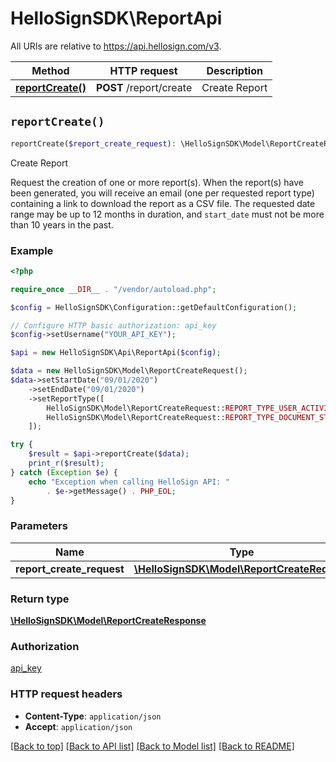 # HelloSignSDK\ReportApi

All URIs are relative to https://api.hellosign.com/v3.

| Method | HTTP request | Description |
| ------------- | ------------- | ------------- |
| [**reportCreate()**](ReportApi.md#reportCreate) | **POST** /report/create | Create Report |


## `reportCreate()`

```php
reportCreate($report_create_request): \HelloSignSDK\Model\ReportCreateResponse
```

Create Report

Request the creation of one or more report(s).  When the report(s) have been generated, you will receive an email (one per requested report type) containing a link to download the report as a CSV file. The requested date range may be up to 12 months in duration, and `start_date` must not be more than 10 years in the past.

### Example

```php
<?php

require_once __DIR__ . "/vendor/autoload.php";

$config = HelloSignSDK\Configuration::getDefaultConfiguration();

// Configure HTTP basic authorization: api_key
$config->setUsername("YOUR_API_KEY");

$api = new HelloSignSDK\Api\ReportApi($config);

$data = new HelloSignSDK\Model\ReportCreateRequest();
$data->setStartDate("09/01/2020")
    ->setEndDate("09/01/2020")
    ->setReportType([
        HelloSignSDK\Model\ReportCreateRequest::REPORT_TYPE_USER_ACTIVITY,
        HelloSignSDK\Model\ReportCreateRequest::REPORT_TYPE_DOCUMENT_STATUS,
    ]);

try {
    $result = $api->reportCreate($data);
    print_r($result);
} catch (Exception $e) {
    echo "Exception when calling HelloSign API: "
        . $e->getMessage() . PHP_EOL;
}

```

### Parameters

|Name | Type | Description  | Notes |
| ------------- | ------------- | ------------- | ------------- |
| **report_create_request** | [**\HelloSignSDK\Model\ReportCreateRequest**](../Model/ReportCreateRequest.md)|  | |

### Return type

[**\HelloSignSDK\Model\ReportCreateResponse**](../Model/ReportCreateResponse.md)

### Authorization

[api_key](../../README.md#api_key)

### HTTP request headers

- **Content-Type**: `application/json`
- **Accept**: `application/json`

[[Back to top]](#) [[Back to API list]](../../README.md#endpoints)
[[Back to Model list]](../../README.md#models)
[[Back to README]](../../README.md)
